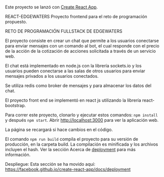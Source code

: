 Este proyecto se lanzó con [Create React App](https://github.com/facebook/create-react-app).

REACT-EDGEWATERS
Proyecto frontend para el reto de programación propuesto.

RETO DE PROGRAMACIÓN FULLSTACK DE EDGEWATERS

El proyecto consiste en crear un chat que permite a los usuarios conectarse para enviar mensajes con un comando al bot,
el cual responde con el precio de la acción de la cotización de acciones solicitada a través de un servicio web.

El chat está implementado en node.js con la librería sockets.io y los usuarios pueden conectarse a las salas de otros
usuarios para enviar mensajes privados a los usuarios conectados.

Se utiliza redis como broker de mensajes y para almacenar los datos del chat.

El proyecto front end se implementó en react js utilizando la librería react-bootstrap.

Para correr este proyecto, clonarlo y ejecutar estos comandos: `npm install` y después `npm start`.
Abrir [http://localhost:3000](http://localhost:3000) para ver la aplicación web.

La página se recargará si hace cambios en el código.

El comando `npm run build` compila el proyecto para su versión de producción, en la carpeta build.
La compilación es minificada y los archivos incluyen el hash.
Ver la sección Acerca de [deployment](https://facebook.github.io/create-react-app/docs/deployment) para más información.

Despliegue:
Esta sección se ha movido aquí: https://facebook.github.io/create-react-app/docs/deployment
